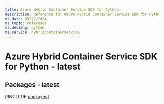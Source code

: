 ```yaml
---
title: Azure Hybrid Container Service SDK for Python
description: Reference for Azure Hybrid Container Service SDK for Python
ms.date: 03/27/2024
ms.topic: reference
ms.devlang: python
ms.service: hybridcontainerservice
---
```

# Azure Hybrid Container Service SDK for Python - latest
## Packages - latest
[!INCLUDE [packages](hybrid-container-service-index.md)]